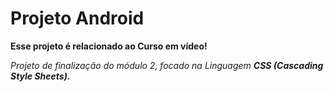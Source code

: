 ﻿# Projeto Android
 __Esse projeto é relacionado ao Curso em vídeo!__
 
 _Projeto de finalização do módulo 2, focado na Linguagem **CSS (Cascading Style Sheets).**_
